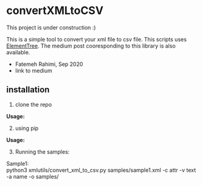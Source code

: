 # convertXMLtoCSV
This project is under construction :)

This is a simple tool to convert your xml file to csv file. This scripts uses [ElementTree](https://docs.python.org/3/library/xml.etree.elementtree.html). The medium post cooresponding to this library is also available. 

* Fatemeh Rahimi, Sep 2020
* link to medium

## installation
1. clone the repo

  **Usage:**

2. using pip

  **Usage:**
  
3. Running the samples:

Sample1:      
python3 xmlutils/convert_xml_to_csv.py samples/sample1.xml -c attr -v text -a name -o samples/